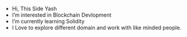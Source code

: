-  Hi, This Side Yash
-  I’m interested in Blockchain Devlopment
-  I’m currently learning Solidity
-  I Love to explore different domain and work with like minded people.






